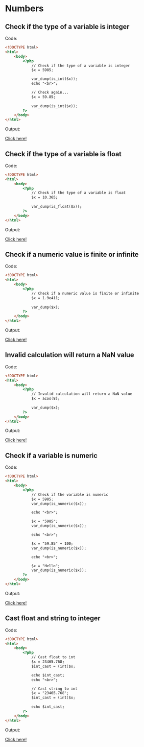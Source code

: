 # Numbers

## Check if the type of a variable is integer

Code: 

```html
<!DOCTYPE html>
<html>
    <body>
        <?php
            // Check if the type of a variable is integer   
            $x = 5985;

            var_dump(is_int($x));
            echo "<br>";

            // Check again... 
            $x = 59.85;
            
            var_dump(is_int($x));
        ?>  
    </body>
</html>
```

Output:

[Click here!](https://www.w3schools.com/php/phptryit.asp?filename=tryphp_numbers_integer)

## Check if the type of a variable is float

Code: 

```html
<!DOCTYPE html>
<html>
    <body>
        <?php
            // Check if the type of a variable is float 
            $x = 10.365;
            
            var_dump(is_float($x));
        ?>  
    </body>
</html>
```

Output:

[Click here!](https://www.w3schools.com/php/phptryit.asp?filename=tryphp_numbers_float)

## Check if a numeric value is finite or infinite

Code: 

```html
<!DOCTYPE html>
<html>
    <body>
        <?php
            // Check if a numeric value is finite or infinite 
            $x = 1.9e411;
            
            var_dump($x);
        ?>  
    </body>
</html>
```

Output:

[Click here!](https://www.w3schools.com/php/phptryit.asp?filename=tryphp_numbers_infinite)

## Invalid calculation will return a NaN value

Code: 

```html
<!DOCTYPE html>
<html>
    <body>
        <?php
            // Invalid calculation will return a NaN value
            $x = acos(8);
            
            var_dump($x);
        ?>  
    </body>
</html>
```

Output:

[Click here!](https://www.w3schools.com/php/phptryit.asp?filename=tryphp_numbers_nan)

## Check if a variable is numeric

Code: 

```html
<!DOCTYPE html>
<html>
    <body>
        <?php
            // Check if the variable is numeric   
            $x = 5985;
            var_dump(is_numeric($x));

            echo "<br>";

            $x = "5985";
            var_dump(is_numeric($x));

            echo "<br>";

            $x = "59.85" + 100;
            var_dump(is_numeric($x));

            echo "<br>";

            $x = "Hello";
            var_dump(is_numeric($x));
        ?>  
    </body>
</html>
```

Output:

[Click here!](https://www.w3schools.com/php/phptryit.asp?filename=tryphp_numbers_numeric)

## Cast float and string to integer

Code: 

```html
<!DOCTYPE html>
<html>
    <body>
        <?php
            // Cast float to int 
            $x = 23465.768;
            $int_cast = (int)$x;

            echo $int_cast;
            echo "<br>";

            // Cast string to int
            $x = "23465.768";
            $int_cast = (int)$x;
            
            echo $int_cast;
        ?>  
    </body>
</html>
```

Output:

[Click here!](https://www.w3schools.com/php/phptryit.asp?filename=tryphp_numbers_cast)